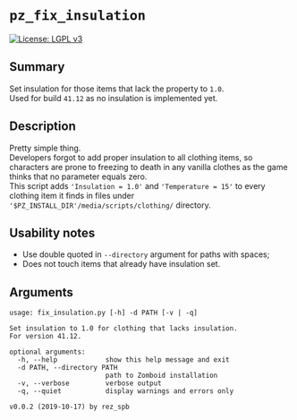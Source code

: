 # `pz_fix_insulation`
[![License: LGPL v3](https://img.shields.io/badge/License-LGPL%20v3-blue.svg)](https://www.gnu.org/licenses/lgpl-3.0)
## Summary
Set insulation for those items that lack the property to `1.0`.  
Used for build `41.12` as no insulation is implemented yet.

## Description
Pretty simple thing.  
Developers forgot to add proper insulation to all clothing items, 
so characters are prone to freezing to death in any vanilla clothes 
as the game thinks that no parameter equals zero.  
This script adds `'Insulation = 1.0'` and `'Temperature = 15'` to 
every clothing item it finds in files under 
`'$PZ_INSTALL_DIR'/media/scripts/clothing/` directory.

## Usability notes
* Use double quoted in `--directory` argument for paths with spaces;
* Does not touch items that already have insulation set.

## Arguments
```
usage: fix_insulation.py [-h] -d PATH [-v | -q]

Set insulation to 1.0 for clothing that lacks insulation.
For version 41.12.

optional arguments:
  -h, --help            show this help message and exit
  -d PATH, --directory PATH
                        path to Zomboid installation
  -v, --verbose         verbose output
  -q, --quiet           display warnings and errors only

v0.0.2 (2019-10-17) by rez_spb
```